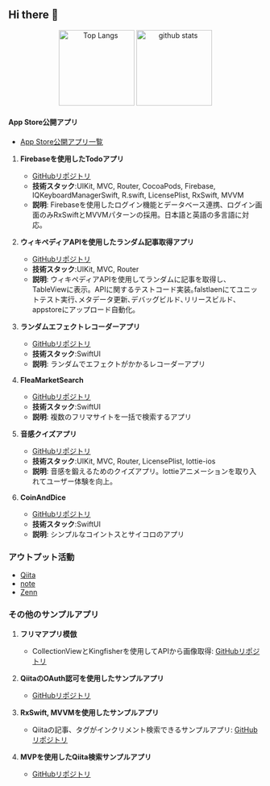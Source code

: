 ## Hi there 👋

<p align="center"> 
  <img alt="Top Langs" height="150px" src="https://github-readme-stats.vercel.app/api/top-langs?username=kabikira&show_icons=true&locale=en&layout=compact" alt=“kabikira” />
  <img alt="github stats" height="150px" src="https://github-readme-stats.vercel.app/api?username=kabikira&show_icons=true&locale=en" alt="kabikira" />
</p>

#### App Store公開アプリ
- [App Store公開アプリ一覧](https://apps.apple.com/jp/developer/takumi-imai/id1656337597)

1. **Firebaseを使用したTodoアプリ**
   - [GitHubリポジトリ](https://github.com/kabikira/TodoListApp/blob/develop)
   - **技術スタック**:UIKit, MVC, Router, CocoaPods, Firebase, IQKeyboardManagerSwift, R.swift, LicensePlist, RxSwift, MVVM
   - **説明**: Firebaseを使用したログイン機能とデータベース連携、ログイン画面のみRxSwiftとMVVMパターンの採用。日本語と英語の多言語に対応。

2. **ウィキペディアAPIを使用したランダム記事取得アプリ**
   - [GitHubリポジトリ](https://github.com/kabikira/WikiSurprise)
   - **技術スタック**:UIKit, MVC, Router
   - **説明**: ウィキペディアAPIを使用してランダムに記事を取得し、TableViewに表示。APIに関するテストコード実装｡falstlaenにてユニットテスト実行､メタデータ更新､デバッグビルド､リリースビルド､appstoreにアップロード自動化｡

3. **ランダムエフェクトレコーダーアプリ**
   - [GitHubリポジトリ](https://github.com/kabikira/RandomEffectRecorder-main)
   - **技術スタック**:SwiftUI
   - **説明**: ランダムでエフェクトがかかるレコーダーアプリ

4. **FleaMarketSearch**
   - [GitHubリポジトリ](https://github.com/kabikira/FleaMarketSearch)
   - **技術スタック**:SwiftUI
   - **説明**: 複数のフリマサイトを一括で検索するアプリ　
  
5. **音感クイズアプリ**
   - [GitHubリポジトリ](https://github.com/kabikira/SoundQuiz)
   - **技術スタック**:UIKit, MVC, Router, LicensePlist, lottie-ios
   - **説明**: 音感を鍛えるためのクイズアプリ。lottieアニメーションを取り入れてユーザー体験を向上。

6. **CoinAndDice**
   - [GitHubリポジトリ](https://github.com/kabikira/CoinAndDice)
   - **技術スタック**:SwiftUI
   - **説明**: シンプルなコイントスとサイコロのアプリ　

### アウトプット活動
- [Qiita](https://qiita.com/Imael)
- [note](https://note.com/imael123/)
- [Zenn](https://zenn.dev/imael)

### その他のサンプルアプリ
1. **フリマアプリ模倣**
   - CollectionViewとKingfisherを使用してAPIから画像取得: [GitHubリポジトリ](https://github.com/kabikira/FleaMarketApp)

2. **QiitaのOAuth認可を使用したサンプルアプリ**
   - [GitHubリポジトリ](https://github.com/kabikira/OAuthQiita)

3. **RxSwift, MVVMを使用したサンプルアプリ**
   - Qiitaの記事、タグがインクリメント検索できるサンプルアプリ: [GitHubリポジトリ](https://github.com/kabikira/QiitaMVVM)

4. **MVPを使用したQiita検索サンプルアプリ**
   - [GitHubリポジトリ](https://github.com/kabikira/QiitaExplorer)



<!--
**kabikira/kabikira** is a ✨ _special_ ✨ repository because its `README.md` (this file) appears on your GitHub profile.

Here are some ideas to get you started:

- 🔭 I’m currently working on ...
- 🌱 I’m currently learning ...
- 👯 I’m looking to collaborate on ...
- 🤔 I’m looking for help with ...
- 💬 Ask me about ...
- 📫 How to reach me: ...
- 😄 Pronouns: ...
- ⚡ Fun fact: ...
-->
